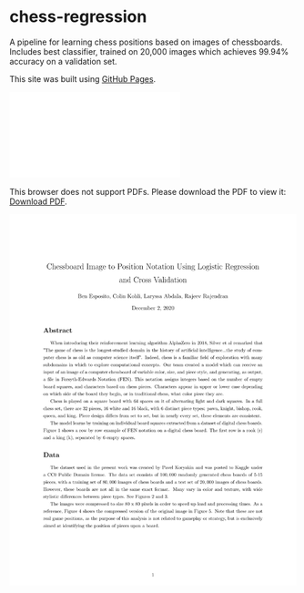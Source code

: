 # chess-regression
A pipeline for learning chess positions based on images of chessboards. Includes best classifier, trained on 20,000 images which achieves 99.94% accuracy on a validation set. 


This site was built using [GitHub Pages](Chess-Vision/Chess-Vision-1.png).

<object data="Chess-Vision.pdf" type="application/pdf" width="700px" height="700px">
    <embed src="Chess-Vision.pdf">
        <p>This browser does not support PDFs. Please download the PDF to view it: <a href="Chess-Vision.pdf">Download PDF</a>.</p>
    </embed>
</object>


![beep](Chess-Vision/Chess-Vision-1.png)
